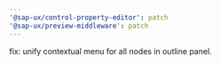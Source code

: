 ```yaml
---
'@sap-ux/control-property-editor': patch
'@sap-ux/preview-middleware': patch
---
```


fix: unify contextual menu for all nodes in outline panel.
